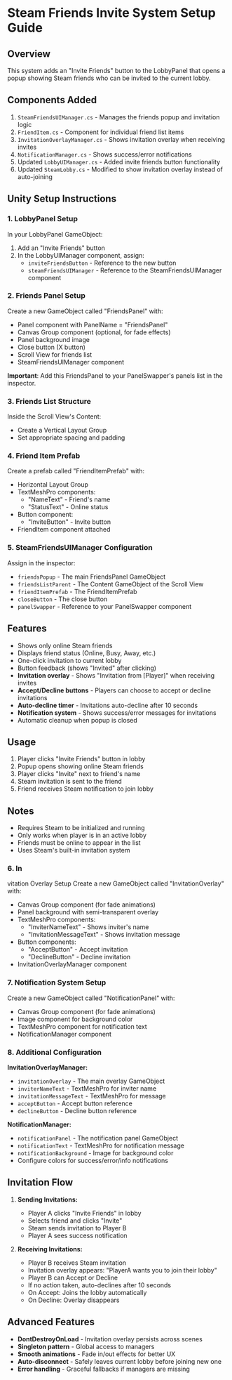 # Steam Friends Invite System Setup Guide

## Overview
This system adds an "Invite Friends" button to the LobbyPanel that opens a popup showing Steam friends who can be invited to the current lobby.

## Components Added
1. `SteamFriendsUIManager.cs` - Manages the friends popup and invitation logic
2. `FriendItem.cs` - Component for individual friend list items
3. `InvitationOverlayManager.cs` - Shows invitation overlay when receiving invites
4. `NotificationManager.cs` - Shows success/error notifications
5. Updated `LobbyUIManager.cs` - Added invite friends button functionality
6. Updated `SteamLobby.cs` - Modified to show invitation overlay instead of auto-joining

## Unity Setup Instructions

### 1. LobbyPanel Setup
In your LobbyPanel GameObject:
1. Add an "Invite Friends" button
2. In the LobbyUIManager component, assign:
   - `inviteFriendsButton` - Reference to the new button
   - `steamFriendsUIManager` - Reference to the SteamFriendsUIManager component

### 2. Friends Panel Setup
Create a new GameObject called "FriendsPanel" with:
- Panel component with PanelName = "FriendsPanel"
- Canvas Group component (optional, for fade effects)
- Panel background image
- Close button (X button)
- Scroll View for friends list
- SteamFriendsUIManager component

**Important**: Add this FriendsPanel to your PanelSwapper's panels list in the inspector.

### 3. Friends List Structure
Inside the Scroll View's Content:
- Create a Vertical Layout Group
- Set appropriate spacing and padding

### 4. Friend Item Prefab
Create a prefab called "FriendItemPrefab" with:
- Horizontal Layout Group
- TextMeshPro components:
  - "NameText" - Friend's name
  - "StatusText" - Online status
- Button component:
  - "InviteButton" - Invite button
- FriendItem component attached

### 5. SteamFriendsUIManager Configuration
Assign in the inspector:
- `friendsPopup` - The main FriendsPanel GameObject
- `friendsListParent` - The Content GameObject of the Scroll View
- `friendItemPrefab` - The FriendItemPrefab
- `closeButton` - The close button
- `panelSwapper` - Reference to your PanelSwapper component

## Features
- Shows only online Steam friends
- Displays friend status (Online, Busy, Away, etc.)
- One-click invitation to current lobby
- Button feedback (shows "Invited" after clicking)
- **Invitation overlay** - Shows "Invitation from [Player]" when receiving invites
- **Accept/Decline buttons** - Players can choose to accept or decline invitations
- **Auto-decline timer** - Invitations auto-decline after 10 seconds
- **Notification system** - Shows success/error messages for invitations
- Automatic cleanup when popup is closed

## Usage
1. Player clicks "Invite Friends" button in lobby
2. Popup opens showing online Steam friends
3. Player clicks "Invite" next to friend's name
4. Steam invitation is sent to the friend
5. Friend receives Steam notification to join lobby

## Notes
- Requires Steam to be initialized and running
- Only works when player is in an active lobby
- Friends must be online to appear in the list
- Uses Steam's built-in invitation system
### 6. In
vitation Overlay Setup
Create a new GameObject called "InvitationOverlay" with:
- Canvas Group component (for fade animations)
- Panel background with semi-transparent overlay
- TextMeshPro components:
  - "InviterNameText" - Shows inviter's name
  - "InvitationMessageText" - Shows invitation message
- Button components:
  - "AcceptButton" - Accept invitation
  - "DeclineButton" - Decline invitation
- InvitationOverlayManager component

### 7. Notification System Setup
Create a new GameObject called "NotificationPanel" with:
- Canvas Group component (for fade animations)
- Image component for background color
- TextMeshPro component for notification text
- NotificationManager component

### 8. Additional Configuration
**InvitationOverlayManager:**
- `invitationOverlay` - The main overlay GameObject
- `inviterNameText` - TextMeshPro for inviter name
- `invitationMessageText` - TextMeshPro for message
- `acceptButton` - Accept button reference
- `declineButton` - Decline button reference

**NotificationManager:**
- `notificationPanel` - The notification panel GameObject
- `notificationText` - TextMeshPro for notification message
- `notificationBackground` - Image for background color
- Configure colors for success/error/info notifications

## Invitation Flow
1. **Sending Invitations:**
   - Player A clicks "Invite Friends" in lobby
   - Selects friend and clicks "Invite"
   - Steam sends invitation to Player B
   - Player A sees success notification

2. **Receiving Invitations:**
   - Player B receives Steam invitation
   - Invitation overlay appears: "PlayerA wants you to join their lobby"
   - Player B can Accept or Decline
   - If no action taken, auto-declines after 10 seconds
   - On Accept: Joins the lobby automatically
   - On Decline: Overlay disappears

## Advanced Features
- **DontDestroyOnLoad** - Invitation overlay persists across scenes
- **Singleton pattern** - Global access to managers
- **Smooth animations** - Fade in/out effects for better UX
- **Auto-disconnect** - Safely leaves current lobby before joining new one
- **Error handling** - Graceful fallbacks if managers are missing